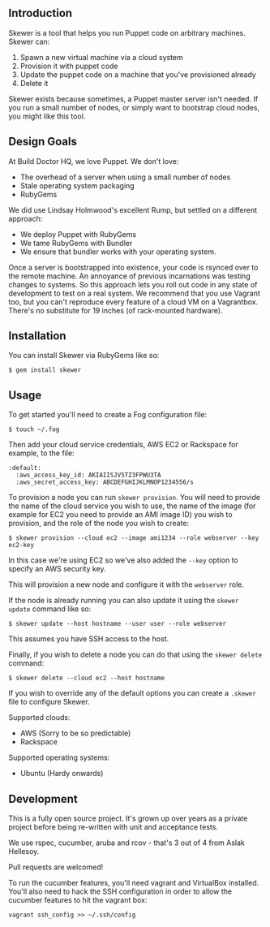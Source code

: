 ## Introduction

Skewer is a tool that helps you run Puppet code on arbitrary
machines. Skewer can:

  1. Spawn a new virtual machine via a cloud system
  2. Provision it with puppet code
  3. Update the puppet code on a machine that you've provisioned already
  4. Delete it

Skewer exists because sometimes, a Puppet master server isn't needed.
If you run a small number of nodes, or simply want to bootstrap 
cloud nodes, you might like this tool.

## Design Goals

At Build Doctor HQ, we love Puppet. We don't love:

  - The overhead of a server when using a small number of nodes
  - Stale operating system packaging
  - RubyGems

We did use Lindsay Holmwood's excellent Rump, but settled on a
different approach:

  - We deploy Puppet with RubyGems
  - We tame RubyGems with Bundler
  - We ensure that bundler works with your operating system.

Once a server is bootstrapped into existence, your code is rsynced
over to the remote machine. An annoyance of previous incarnations was
testing changes to systems. So this approach lets you roll out code
in any state of development to test on a real system. We recommend
that you use Vagrant too, but you can't reproduce every feature of a
cloud VM on a Vagrantbox. There's no substitute for 19 inches (of
rack-mounted hardware).

## Installation

You can install Skewer via RubyGems like so:

    $ gem install skewer

## Usage

To get started you'll need to create a Fog configuration file:

    $ touch ~/.fog

Then add your cloud service credentials, AWS EC2 or Rackspace for
example, to the file:

    :default:
      :aws_access_key_id: AKIAIISJV5TZ3FPWU3TA
      :aws_secret_access_key: ABCDEFGHIJKLMNOP1234556/s

To provision a node you can run `skewer provision`. You will need to provide the name 
of the cloud service you wish to use, the name of the image (for example for EC2 you need 
to provide an AMI image ID) you wish to provision, and the role of the node you wish to
create:

    $ skewer provision --cloud ec2 --image ami1234 --role webserver --key ec2-key

In this case we're using EC2 so we've also added the `--key` option to
specify an AWS security key.

This will provision a new node and configure it with the `webserver` role.

If the node is already running you can also update it using the `skewer
update` command like so:

    $ skewer update --host hostname --user user --role webserver

This assumes you have SSH access to the host.

Finally, if you wish to delete a node you can do that using the `skewer
delete` command:

    $ skewer delete --cloud ec2 --host hostname

If you wish to override any of the default options you can create a
`.skewer` file to configure Skewer.

Supported clouds:

  - AWS (Sorry to be so predictable)
  - Rackspace

Supported operating systems:

  - Ubuntu (Hardy onwards)

## Development

This is a fully open source project. It's grown up over years as a
private project before being re-written with unit and acceptance
tests.

We use rspec, cucumber, aruba and rcov - that's 3 out of 4 from Aslak
Hellesoy.

Pull requests are welcomed!

To run the cucumber features, you'll need vagrant and VirtualBox
installed. You'll also need to hack the SSH configuration in order to allow
the cucumber features to hit the vagrant box:

    vagrant ssh_config >> ~/.ssh/config
